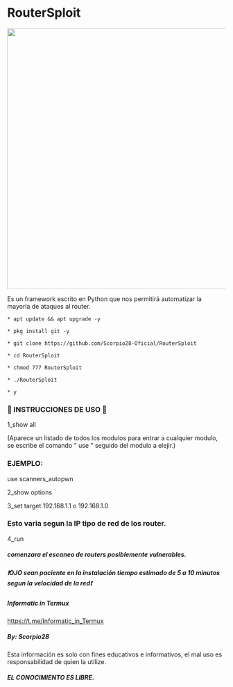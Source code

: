 # RouterSploit
<p align="center">
	<img src="https://i.imgur.com/JRNx5tg.jpg" width="600px">
</p>

Es un framework escrito en Python que nos permitirá automatizar la mayoría de ataques al router.

```
* apt update && apt upgrade -y

* pkg install git -y

* git clone https://github.com/Scorpio28-Oficial/RouterSploit

* cd RouterSploit

* chmod 777 RouterSploit

* ./RouterSploit

* y
```

### 🦂 INSTRUCCIONES DE USO 🦂

1_show all

(Aparece un listado de todos los modulos para entrar a cualquier modulo, se escribe el comando " use " seguido del modulo a elejir.)

### EJEMPLO:

use scanners_autopwn

2_show options

3_set target 192.168.1.1 o 192.168.1.0


### Esto varia segun la IP tipo de red de los router.

4_run

##### comenzara el escaneo de routers posiblemente vulnerables.

##### ❗OJO sean paciente en la instalación tiempo estimado de 5 a 10 minutos segun la velocidad de la red❗

##### Informatic in Termux

https://t.me/Informatic_in_Termux

##### By: Scorpio28

Esta información es solo con fines educativos e informativos, el mal uso es responsabilidad de quien la utilize.

##### EL CONOCIMIENTO ES LIBRE.
